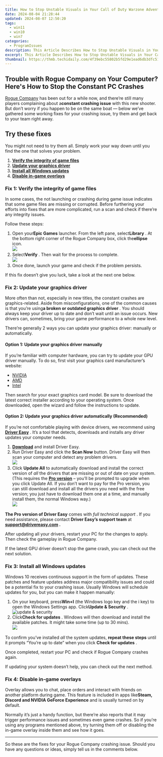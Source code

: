 ```yaml
---
title: How to Stop Unstable Visuals in Your Call of Duty Warzone Adventures
date: 2024-08-04 21:28:44
updated: 2024-08-07 12:50:20
tags:
  - win11
  - win10
  - win7
categories:
  - ProgramIssues
description: This Article Describes How to Stop Unstable Visuals in Your Call of Duty Warzone Adventures
excerpt: This Article Describes How to Stop Unstable Visuals in Your Call of Duty Warzone Adventures
thumbnail: https://thmb.techidaily.com/4f39ebc55802b5fd29e1ead6db3dfc5174731a378a897f2615b5059637faad66.png
---
```


## Trouble with Rogue Company on Your Computer? Here's How to Stop the Constant PC Crashes

[Rogue Company](https://www.epicgames.com/store/en-US/p/rogue-company?epic%5Fcreator%5Fid=28725b529b5346a38a080b6a920aa97a&epic%5Fgame%5Fid=933ada2ec45e4184ae840d64c99e0ba9) has been out for a while now, and there’re still many players complaining about a**constant crashing issue** with this new shooter. But don’t worry if you happen to be on the same boat — below we’ve gathered some working fixes for your crashing issue, try them and get back to your team right away.

## Try these fixes

 You might not need to try them all. Simply work your way down until you find the one that solves your problem.

1. [**Verify the integrity of game files**](https://tools.techidaily.com/drivereasy/download/)
2. [**Update your graphics driver**](https://tools.techidaily.com/drivereasy/download/)
3. [**Install all Windows updates**](https://tools.techidaily.com/drivereasy/download/)
4. **[Disable in-game overlays](https://tools.techidaily.com/drivereasy/download/)**

### Fix 1: Verify the integrity of game files

 In some cases, the not launching or crashing during game issue indicates that some game files are missing or corrupted. Before furthering your efforts into fixes that are more complicated, run a scan and check if there’re any integrity issues.

Follow these steps:

1. Open your**Epic Games** launcher. From the left pane, select**Library** . At the bottom right corner of the Rogue Company box, click the**ellipse** icon.  
![](https://images.drivereasy.com/wp-content/uploads/2021/03/rogue-company-verify-0.jpg)
2. Select**Verify** . Then wait for the process to complete.  
![](https://images.drivereasy.com/wp-content/uploads/2021/03/rogue-company-verify-1.jpg)
3. Once done, launch your game and check if the problem persists.

 If this fix doesn’t give you luck, take a look at the next one below.

### Fix 2: Update your graphics driver

 More often than not, especially in new titles, the constant crashes are graphics-related. Aside from misconfigurations, one of the common causes is that you’re using**a broken or outdated graphics driver** . You should always keep your driver up to date and don’t wait until an issue occurs. New drivers can, sometimes, bring your game performance to a whole new level.

 There’re generally 2 ways you can update your graphics driver: manually or automatically.

#### Option 1: Update your graphics driver manually

 If you’re familiar with computer hardware, you can try to update your GPU driver manually. To do so, first visit your graphics card manufacturer’s website:

* [NVIDIA](https://tools.techidaily.com/drivereasy/download/)
* [AMD](https://www.amd.com/en/support)
* [Intel](https://downloadcenter.intel.com/product/80939/Graphics)

 Then search for your exact graphics card model. Be sure to download the latest correct installer according to your operating system. Once downloaded, open the wizard and follow the instructions to update.

#### Option 2: Update your graphics driver automatically (Recommended)

 If you’re not comfortable playing with device drivers, we recommend using **[Driver Easy](https://tools.techidaily.com/drivereasy/download/)**  . It’s a tool that detects, downloads and installs any driver updates your computer needs.

1. **[Download](https://tools.techidaily.com/drivereasy/download/)**  and install Driver Easy.
2. Run Driver Easy and click the **Scan Now** button. Driver Easy will then scan your computer and detect any problem drivers.  
![](https://images.drivereasy.com/wp-content/uploads/2020/09/scan-now-driver-easy-1.png)
3. Click **Update All** to automatically download and install the correct version of _all_ the drivers that are missing or out of date on your system.(This requires the **[Pro version](https://tools.techidaily.com/drivereasy/download/)**  – you’ll be prompted to upgrade when you click Update All. If you don’t want to pay for the Pro version, you can still download and install all the drivers you need with the free version; you just have to download them one at a time, and manually install them, the normal Windows way.)  
![](https://images.drivereasy.com/wp-content/uploads/2020/09/de-update-all-rtx-3080.jpg)

**The Pro version of Driver Easy** comes with _full technical support_ . If you need assistance, please contact **Driver Easy’s support team** at **[support@drivereasy.com](https://tools.techidaily.com/drivereasy/download/) .**

 After updating all your drivers, restart your PC for the changes to apply. Then check the gameplay in Rogue Company.

 If the latest GPU driver doesn’t stop the game crash, you can check out the next solution.

### Fix 3: Install all Windows updates

 Windows 10 receives continuous support in the form of updates. These patches and feature updates address major compatibility issues and could be a potential fix to your crashing issue. Usually Windows will schedule updates for you, but you can make it happen manually:

1. On your keyboard, press**Win+I** (the Windows logo key and the i key) to open the Windows Settings app. Click**Update & Security** .  
![update & security](https://images.drivereasy.com/wp-content/uploads/2020/10/update-security-2.jpg)
2. Click**Check for updates** . Windows will then download and install the available patches. It might take some time (up to 30 mins).  
![](https://images.drivereasy.com/wp-content/uploads/2020/08/windows-security-update-click-check-for-update.jpg)

 To confirm you’ve installed _all_  the system updates, **repeat these steps** until it prompts “You’re up to date” when you click **Check for updates** .

Once completed, restart your PC and check if Rogue Company crashes again.

 If updating your system doesn’t help, you can check out the next method.

### Fix 4: Disable in-game overlays

 Overlay allows you to chat, place orders and interact with friends on another platform during game. This feature is included in apps like**Steam, Discord and NVIDIA GeForce Experience** and is usually turned on by default.

 Normally it’s just a handy function, but there’re also reports that it may trigger performance issues and sometimes even game crashes. So if you’re using any programs mentioned above, try turning them off or disabling the in-game overlay inside them and see how it goes.

---

 So these are the fixes for your Rogue Company crashing issue. Should you have any questions or ideas, simply tell us in the comments below.

<ins class="adsbygoogle"
     style="display:block"
     data-ad-format="autorelaxed"
     data-ad-client="ca-pub-7571918770474297"
     data-ad-slot="1223367746"></ins>



<ins class="adsbygoogle"
     style="display:block"
     data-ad-client="ca-pub-7571918770474297"
     data-ad-slot="8358498916"
     data-ad-format="auto"
     data-full-width-responsive="true"></ins>
